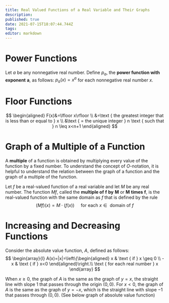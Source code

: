 ```yaml
---
title: Real Valued Functions of a Real Variable and Their Graphs
description: 
published: true
date: 2021-07-15T18:07:44.744Z
tags: 
editor: markdown
---
```


# Power Functions
Let $a$ be any nonnegative real number. Define $p_{a}$, the **power function with exponent** $\boldsymbol{a}$, as follows:
$p_{a}(x)=x^{a}$ for each nonnegative real number $x$.

# Floor Functions

$$
\begin{aligned}
F(x)&=\lfloor x\rfloor \\
&=\text { the greatest integer that is less than or equal to } x \\
&\text { = the unique integer } n \text { such that } n \leq x<n+1
\end{aligned}
$$

# Graph of a Multiple of a Function
A **multiple** of a function is obtained by multiplying every value of the function by a fixed number. To understand the concept of $O$-notation, it is helpful to understand the relation between the graph of a function and the graph of a multiple of the function.

Let $f$ be a real-valued function of a real variable and let $M$ be any real number. The function $M f$, called the **multiple of** $\boldsymbol{f}$ **by** $\boldsymbol{M}$ or $\boldsymbol{M}$ **times** $\boldsymbol{f}$, is the real-valued function with the same domain as $f$ that is defined by the rule
$$
(M f)(x)=M \cdot(f(x)) \quad \text { for each } x \in \text { domain of } f
$$

# Increasing and Decreasing Functions

Consider the absolute value function, $A$, defined as follows: 
$$
\begin{array}{l}
A(x)=|x|=\left\{\begin{aligned}
x & \text { if } x \geq 0 \\
-x & \text { if } x<0
\end{aligned}\right.\\
\text { for each real number } x
\end{array}
$$

When $x \geq 0$, the graph of $A$ is the same as the graph of $y=x$, the straight line with slope 1 that passes through the origin $(0,0)$. For $x<0$, the graph of $A$ is the same as the graph of $y=-x$, which is the straight line with slope $-1$ that passes through $(0,0) .$ (See below graph of absolute value function)